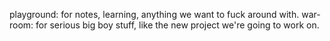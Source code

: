 playground: for notes, learning, anything we want to fuck around with.
war-room: for serious big boy stuff, like the new project we're going to work on.